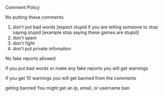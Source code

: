 Comment Policy

No putting these comments
1. don't put bad words [expect stupid if you are telling someone to stop saying stupid [example stop saying these games are stupid]
2. don't spam 
3. don't fight
4. don't put private infomation

No fake reports allowed

if you put bad words or make any fake reports you will get warnings

if you get 10 warnings you will get banned from the comments

geting banned
You might get an ip, email, or username ban
